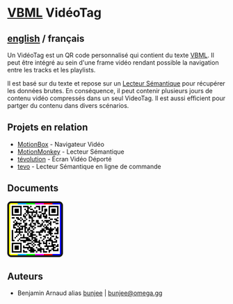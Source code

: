# [VBML](README.md) VidéoTag

## [english](../VideoTag.md) / français

Un VidéoTag est un QR code personnalisé qui contient du texte [VBML](https://omega.gg/VBML/fr). Il
peut être intégré au sein d'une frame vidéo rendant possible la navigation entre les tracks et les
playlists.

Il est basé sur du texte et repose sur un [Lecteur Sémantique](https://omega.gg/about/SemanticPlayer/fr)
pour récupérer les données brutes. En conséquence, il peut contenir plusieurs jours de contenu
vidéo compressés dans un seul VideoTag. Il est aussi efficient pour partger du contenu dans divers
scénarios.

## Projets en relation

- [MotionBox](https://omega.gg/MotionBox/sources) - Navigateur Vidéo
- [MotionMonkey](https://omega.gg/MotionMonkey/fr) - Lecteur Sémantique
- [tévolution](https://omega.gg/tevolution/fr) - Écran Vidéo Déporté
- [tevo](https://omega.gg/tevo/fr) - Lecteur Sémantique en ligne de commande

## Documents

<a href="pictures/VideoTag.png"><img src="pictures/VideoTag.png" alt="VideoTag" width="128px"></a>

## Auteurs

- Benjamin Arnaud alias [bunjee](https://bunjee.me/fr) | <bunjee@omega.gg>

